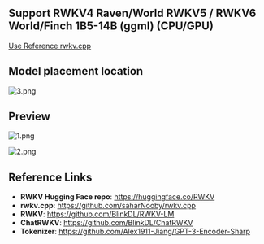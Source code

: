 ## Support RWKV4 Raven/World RWKV5 / RWKV6 World/Finch 1B5-14B (ggml) (CPU/GPU)

[Use Reference rwkv.cpp](https://github.com/saharNooby/rwkv.cpp)

## Model placement location

![3.png](/Preview/3.png)

## Preview

![1.png](/Preview/1.png)

![2.png](/Preview/2.png)

## Reference Links

* **RWKV Hugging Face repo**: https://huggingface.co/RWKV
* **rwkv.cpp**: https://github.com/saharNooby/rwkv.cpp
* **RWKV**: https://github.com/BlinkDL/RWKV-LM
* **ChatRWKV**: https://github.com/BlinkDL/ChatRWKV
* **Tokenizer**: https://github.com/Alex1911-Jiang/GPT-3-Encoder-Sharp
